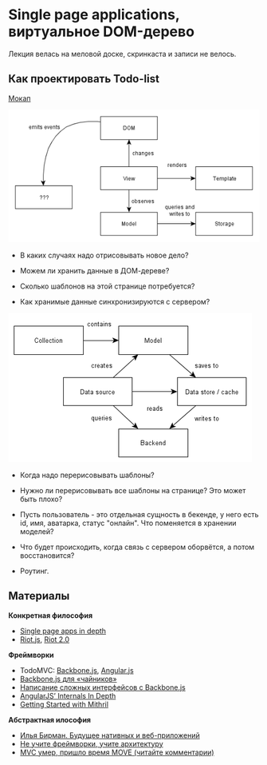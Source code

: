 Single page applications, виртуальное DOM-дерево
===

Лекция велась на меловой доске, скринкаста и записи не велось.


Как проектировать Todo-list
---

[Мокап](https://moqups.com/cxielamiko@gmail.com/d4u4exgg/)

![](images/overview.png)

- В каких случаях надо отрисовывать новое дело?

- Можем ли хранить данные в ДОМ-дереве?

- Сколько шаблонов на этой странице потребуется?

- Как хранимые данные синхронизируются с сервером?

![](images/model-detail.png)

- Когда надо перерисовывать шаблоны?

- Нужно ли перерисовывать все шаблоны на странице? Это может быть плохо?

- Пусть пользователь - это отдельная сущность в бекенде, у него есть id, имя, аватарка, статус "онлайн". Что поменяется в хранении моделей?

- Что будет происходить, когда связь с сервером оборвётся, а потом восстановится?

- Роутинг.


Материалы
---

**Конкретная философия**
- [Single page apps in depth](http://singlepageappbook.com/index.html)
- [Riot.js](https://muut.com/blog/technology/riotjs-the-1kb-mvp-framework.html), [Riot 2.0](https://muut.com/blog/technology/riot-2.0/index.html)

**Фреймворки**
- TodoMVC: [Backbone.js](http://todomvc.com/examples/backbone/), [Angular.js](http://todomvc.com/examples/angularjs/#/)
- [Backbone.js для «чайников»](http://habrahabr.ru/post/127049/)
- [Написание сложных интерфейсов с Backbone.js](http://m.habrahabr.ru/post/118782/)
- [AngularJS’ Internals In Depth](http://www.smashingmagazine.com/2015/01/22/angularjs-internals-in-depth/)
- [Getting Started with Mithril](http://lhorie.github.io/mithril/getting-started.html)

**Абстрактная илософия**
- [Илья Бирман. Будущее нативных и веб-приложений](http://ilyabirman.ru/meanwhile/all/web-or-native-future/)
- [Не учите фреймворки, учите архитектуру](http://habrahabr.ru/post/253297/)
- [MVC умер, пришло время MOVE (читайте комментарии)](http://habrahabr.ru/post/147038/)

